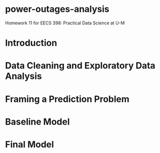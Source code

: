 # power-outages-analysis
Homework 11 for EECS 398: Practical Data Science at U-M

# Introduction
# Data Cleaning and Exploratory Data Analysis 
# Framing a Prediction Problem
# Baseline Model
# Final Model